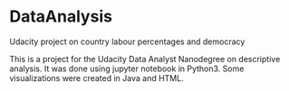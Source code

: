 # DataAnalysis
Udacity project on country labour percentages and democracy

This is a project for the Udacity Data Analyst Nanodegree on descriptive analysis. It was done using jupyter notebook in Python3. Some visualizations were created in Java and HTML.
